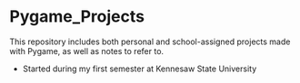 # Pygame_Projects

This repository includes both personal and school-assigned projects made with Pygame, as well as notes to refer to.

* Started during my first semester at Kennesaw State University
